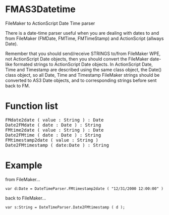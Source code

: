 FMAS3Datetime
=============

FileMaker to ActionScript Date Time parser





There is a date-time parser useful when you are dealing with dates to and from FileMaker (FMDate, FMTime, FMTimeStamp) and ActionScript (allways Date).
 
Remember that you should send/receive STRINGS to/from FileMaker WPE, not ActionScript Date objects, then you should convert the FileMaker date-like formated strings to ActionScript Date objects. 
In ActionScript Date, Time and Timestamp are described using the same class object, the Date() class object, so all Date, Time and Timestamp FileMaker strings should be converted to AS3 Date objects, and to corresponding strings before sent back to FM.


Function list
===
<pre>
FMdate2date ( value : String ) : Date
Date2FMdate ( date : Date ) : String
FMtime2date ( value : String ) : Date
Date2FMtime ( date : Date ) : String
FMtimestamp2date ( value : String )
Date2FMtimestamp ( date:Date ) : String
</pre>



Example
===

from FileMaker...

```AS3
var d:Date = DateTimeParser.FMtimestamp2date ( "12/31/2000 12:00:00" )
```

back to FileMaker...

```AS3
var s:String = DateTimeParser.Date2FMtimestamp ( d );
```


